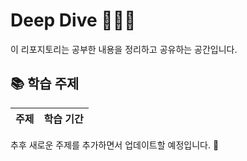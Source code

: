 # Deep Dive 🏊‍♂️🌊
이 리포지토리는 공부한 내용을 정리하고 공유하는 공간입니다.

## 📚 학습 주제

| 주제 | 학습 기간 |
| ---- | --------- |

추후 새로운 주제를 추가하면서 업데이트할 예정입니다. 🚀  

